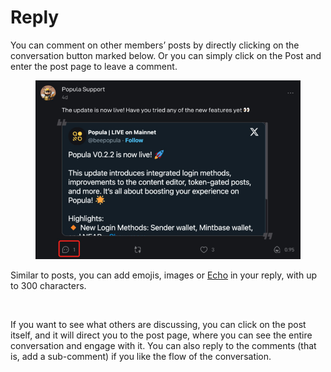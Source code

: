 # Reply

You can comment on other members’ posts by directly clicking on the conversation button marked below. Or you can simply click on the Post and enter the post page to leave a comment.

<figure><img src="../../.gitbook/assets/image (20).png" alt=""><figcaption></figcaption></figure>

Similar to posts, you can add emojis, images or [Echo](../echo.md) in your reply, with up to 300 characters.

<figure><img src="../../.gitbook/assets/reply.gif" alt=""><figcaption></figcaption></figure>

If you want to see what others are discussing, you can click on the post itself, and it will direct you to the post page, where you can see the entire conversation and engage with it. You can also reply to the comments (that is, add a sub-comment) if you like the flow of the conversation.

